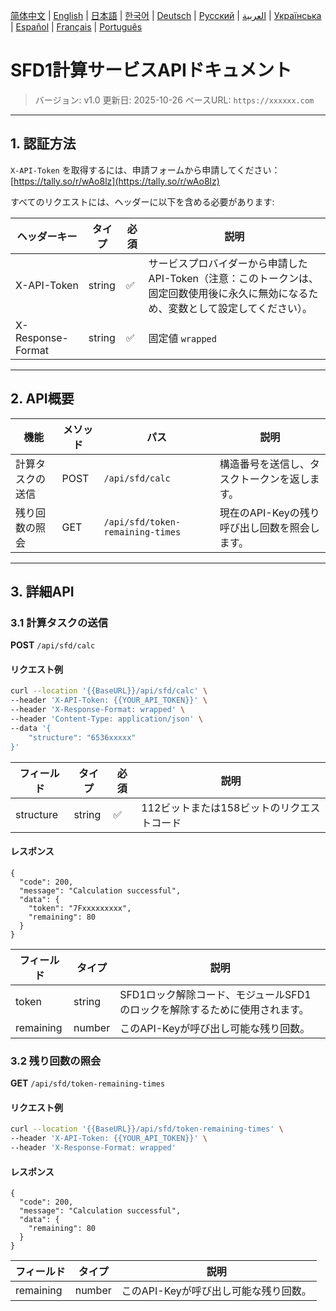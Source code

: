 [简体中文](./README.zh.md) | [English](./README.md) | [日本語](./README.ja.md) | [한국어](./README.ko.md) | [Deutsch](./README.de.md) | [Русский](./README.ru.md) | [العربية](./README.ar.md) | [Українська](./README.uk.md) | [Español](./README.es.md) | [Français](./README.fr.md) | [Português](./README.pt.md)

# SFD1計算サービスAPIドキュメント
> バージョン: v1.0
> 更新日: 2025-10-26
> ベースURL: `https://xxxxxx.com`

---

## 1. 認証方法

`X-API-Token` を取得するには、申請フォームから申請してください：[https://tally.so/r/wAo8lz](https://tally.so/r/wAo8lz)

すべてのリクエストには、ヘッダーに以下を含める必要があります:

| ヘッダーキー | タイプ | 必須 | 説明 |
|---|---|---|---|
| X-API-Token | string | ✅ | サービスプロバイダーから申請したAPI-Token（注意：このトークンは、固定回数使用後に永久に無効になるため、変数として設定してください）。 |
| X-Response-Format | string | ✅ | 固定値 `wrapped` |

---

## 2. API概要

| 機能 | メソッド | パス | 説明 |
|---|---|---|---|
| 計算タスクの送信 | POST | `/api/sfd/calc` | 構造番号を送信し、タスクトークンを返します。 |
| 残り回数の照会 | GET | `/api/sfd/token-remaining-times`| 現在のAPI-Keyの残り呼び出し回数を照会します。 |

---

## 3. 詳細API

### 3.1 計算タスクの送信
**POST** `/api/sfd/calc`

#### リクエスト例
```bash
curl --location '{{BaseURL}}/api/sfd/calc' \
--header 'X-API-Token: {{YOUR_API_TOKEN}}' \
--header 'X-Response-Format: wrapped' \
--header 'Content-Type: application/json' \
--data '{
    "structure": "6536xxxxx"
}'
```

| フィールド | タイプ | 必須 | 説明 |
|---|---|---|---|
| structure | string | ✅ | 112ビットまたは158ビットのリクエストコード |

#### レスポンス
```
{
  "code": 200,
  "message": "Calculation successful",
  "data": {
    "token": "7Fxxxxxxxxx",
    "remaining": 80
  }
}
```

| フィールド | タイプ | 説明 |
|---|---|---|
| token | string | SFD1ロック解除コード、モジュールSFD1のロックを解除するために使用されます。 |
| remaining | number | このAPI-Keyが呼び出し可能な残り回数。 |


### 3.2 残り回数の照会
**GET** `/api/sfd/token-remaining-times`

#### リクエスト例
```bash
curl --location '{{BaseURL}}/api/sfd/token-remaining-times' \
--header 'X-API-Token: {{YOUR_API_TOKEN}}' \
--header 'X-Response-Format: wrapped'
```

#### レスポンス
```
{
  "code": 200,
  "message": "Calculation successful",
  "data": {
    "remaining": 80
  }
}
```

| フィールド | タイプ | 説明 |
|---|---|---|
| remaining | number | このAPI-Keyが呼び出し可能な残り回数。 |